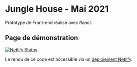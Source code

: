 # Jungle House - Mai 2021

Prototype de Front-end réalisé avec _React_.

## Page de démonstration

[![Netlify Status](https://api.netlify.com/api/v1/badges/0e4c5a55-8dec-414c-8321-24be7dd31587/deploy-status)](https://app.netlify.com/sites/cocky-saha-035155/deploys)

Le rendu de ce code est accessible via un [déploiement Netlify](https://60f06009df94bd10060f67ff--cocky-saha-035155.netlify.app/).
